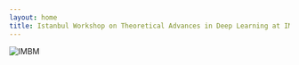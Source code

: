 ```yaml
---
layout: home
title: Istanbul Workshop on Theoretical Advances in Deep Learning at IMBM
---  
```


![IMBM](http://imbm.org.tr/HSpin15/Bogazici_Aerial_View.jpg)

